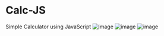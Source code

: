 # Calc-JS
Simple Calculator using JavaScript
![image](https://user-images.githubusercontent.com/97111878/208158106-9eac310c-1c31-4e9e-8281-a32b2ba2b335.png)
![image](https://user-images.githubusercontent.com/97111878/208158226-be556eb6-6c8a-4c7e-97ec-9d59d861002b.png)
![image](https://user-images.githubusercontent.com/97111878/208158252-2896d864-0daf-4f12-a795-71f20a9277ed.png)
